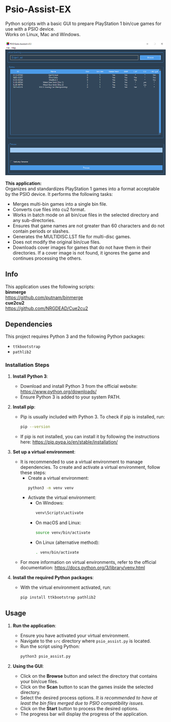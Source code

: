 # Psio-Assist-EX
Python scripts with a basic GUI to prepare PlayStation 1 bin/cue games for use with a PSIO device.<br>
Works on Linux, Mac and Windows.<br>

![alt text](https://github.com/logi-26/psio-assist/blob/v0.2/image.png?raw=true)

**This application:**<br/>
Organizes and standardizes PlayStation 1 games into a format acceptable by the PSIO device. It performs the following tasks:<br/>
- Merges multi-bin games into a single bin file.<br/>
- Converts cue files into cu2 format.<br/>
- Works in batch mode on all bin/cue files in the selected directory and any sub-directories.<br/>
- Ensures that game names are not greater than 60 characters and do not contain periods or slashes.<br/>
- Generates the MULTIDISC.LST file for multi-disc games.<br/>
- Does not modify the original bin/cue files.<br/>
- Downloads cover images for games that do not have them in their directories. If a cover image is not found, it ignores the game and continues processing the others.<br/>

## Info
This application uses the following scripts:<br/>
**binmerge**<br/>
https://github.com/putnam/binmerge <br/>
**cue2cu2**<br/>
https://github.com/NRGDEAD/Cue2cu2

## Dependencies
This project requires Python 3 and the following Python packages:
- `ttkbootstrap`
- `pathlib2`

### Installation Steps
1. **Install Python 3**:
   - Download and install Python 3 from the official website: https://www.python.org/downloads/
   - Ensure Python 3 is added to your system PATH.

2. **Install pip**:
   - Pip is usually included with Python 3. To check if pip is installed, run:
     ```bash
     pip --version
     ```
   - If pip is not installed, you can install it by following the instructions here: https://pip.pypa.io/en/stable/installation/

3. **Set up a virtual environment**:
   - It is recommended to use a virtual environment to manage dependencies. To create and activate a virtual environment, follow these steps:
     - Create a virtual environment:
       ```bash
       python3 -m venv venv
       ```
     - Activate the virtual environment:
       - On Windows:
         ```bash
         venv\Scripts\activate
         ```
       - On macOS and Linux:
         ```bash
         source venv/bin/activate
         ```
       - On Linux (alternative method):
         ```bash
         . venv/bin/activate
         ```
   - For more information on virtual environments, refer to the official documentation: https://docs.python.org/3/library/venv.html

4. **Install the required Python packages**:
   - With the virtual environment activated, run:
     ```bash
     pip install ttkbootstrap pathlib2
     ```

## Usage
1. **Run the application**:
   - Ensure you have activated your virtual environment.
   - Navigate to the `src` directory where `psio_assist.py` is located.
   - Run the script using Python:
     ```bash
     python3 psio_assist.py
     ```

2. **Using the GUI**:
   - Click on the **Browse** button and select the directory that contains your bin/cue files.
   - Click on the **Scan** button to scan the games inside the selected directory.
   - Select the desired process options.
     *It is recommended to have at least the bin files merged due to PSIO compatibility issues.*
   - Click on the **Start** button to process the desired options.
   - The progress bar will display the progress of the application.
